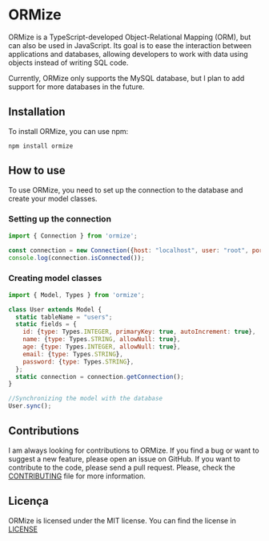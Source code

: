 # ORMize
ORMize is a TypeScript-developed Object-Relational Mapping (ORM), but can also be used in JavaScript. Its goal is to ease the interaction between applications and databases, allowing developers to work with data using objects instead of writing SQL code.

Currently, ORMize only supports the MySQL database, but I plan to add support for more databases in the future.

## Installation
To install ORMize, you can use npm:
```
npm install ormize
```

## How to use
To use ORMize, you need to set up the connection to the database and create your model classes.

### Setting up the connection
```javascript
import { Connection } from 'ormize';

const connection = new Connection({host: "localhost", user: "root", port: 3306, database: "orm"});
console.log(connection.isConnected());
```

### Creating model classes
```javascript
import { Model, Types } from 'ormize';

class User extends Model {
  static tableName = "users";
  static fields = {
    id: {type: Types.INTEGER, primaryKey: true, autoIncrement: true},
    name: {type: Types.STRING, allowNull: true},
    age: {type: Types.INTEGER, allowNull: true},
    email: {type: Types.STRING},
    password: {type: Types.STRING},
  };
  static connection = connection.getConnection();
}

//Synchronizing the model with the database
User.sync();
```

## Contributions
I am always looking for contributions to ORMize. If you find a bug or want to suggest a new feature, please open an issue on GitHub. If you want to contribute to the code, please send a pull request. Please, check the [CONTRIBUTING](CONTRIBUTING.md) file for more information.

## Licença
ORMize is licensed under the MIT license. You can find the license in [LICENSE](LICENSE)
